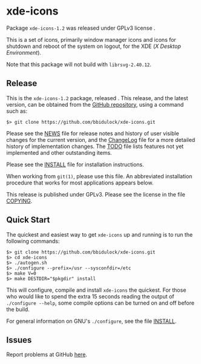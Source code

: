 [xde-icons -- read me first file.  @DATE]: #

xde-icons
===============

Package `xde-icons-1.2` was released under GPLv3 license .

This is a set of icons, primarily window manager icons and icons for
shutdown and reboot of the system on logout, for the XDE (_X Desktop
Environment_).

Note that this package will not build with `librsvg-2.40.12`.


Release
-------

This is the `xde-icons-1.2` package, released .  This
release, and the latest version, can be obtained from the [GitHub
repository][1], using a command such as:

    $> git clone https://github.com/bbidulock/xde-icons.git

Please see the [NEWS][2] file for release notes and history of user
visible changes for the current version, and the [ChangeLog][3]
file for a more detailed history of implementation changes.  The
[TODO][4] file lists features not yet implemented and other
outstanding items.

Please see the [INSTALL][5] file for installation instructions.

When working from `git(1)`, please use this file.  An abbreviated
installation procedure that works for most applications appears below.

This release is published under GPLv3.  Please see the license in
the file [COPYING][6].


Quick Start
-----------

The quickest and easiest way to get `xde-icons` up and running
is to run the following commands:

    $> git clone https://github.com/bbidulock/xde-icons.git
    $> cd xde-icons
    $> ./autogen.sh
    $> ./configure --prefix=/usr --sysconfdir=/etc
    $> make V=0
    $> make DESTDIR="$pkgdir" install

This will configure, compile and install `xde-icons` the quickest.
For those who would like to spend the extra 15 seconds reading
the output of `./configure --help`, some compile options can be
turned on and off before the build.

For general information on GNU's `./configure`, see the file
[INSTALL][5].


Issues
------

Report problems at GitHub [here][7].



[1]: https://github.com/bbidulock/xde-icons
[2]: NEWS
[3]: ChangeLog
[4]: TODO
[5]: INSTALL
[6]: COPYING
[7]: https://github.com/bbidulock/xde-icons/issues

[ vim: set ft=markdown sw=4 tw=72 nocin nosi fo+=tcqlorn spell: ]: #
